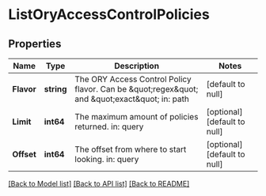 # ListOryAccessControlPolicies

## Properties
Name | Type | Description | Notes
------------ | ------------- | ------------- | -------------
**Flavor** | **string** | The ORY Access Control Policy flavor. Can be \&quot;regex\&quot; and \&quot;exact\&quot;  in: path | [default to null]
**Limit** | **int64** | The maximum amount of policies returned.  in: query | [optional] [default to null]
**Offset** | **int64** | The offset from where to start looking.  in: query | [optional] [default to null]

[[Back to Model list]](../README.md#documentation-for-models) [[Back to API list]](../README.md#documentation-for-api-endpoints) [[Back to README]](../README.md)


